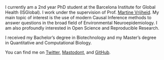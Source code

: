 I currently am a 2nd year PhD student at the Barcelona Institute for Global Health (ISGlobal).
I work under the supervision of Prof. [Martine Vrijheid](https://www.isglobal.org/en/our-team/-/profiles/18514).
My main topic of interest is the use of modern Causal Inference methods to answer questions in the broad field of Environmental Neuroepidemiology.
I am also profoundly interested in Open Science and Reproducible Research.

I received my Bachelor’s degree in Biotechnology and my Master’s degree in Quantitative and Computational Biology.

You can find me on [Twitter](https://twitter.com/lorenzoF_SM), [Mastodont](https://fediscience.org/@lorenzoF), and [GitHub](https://github.com/lorenzoFabbri).
